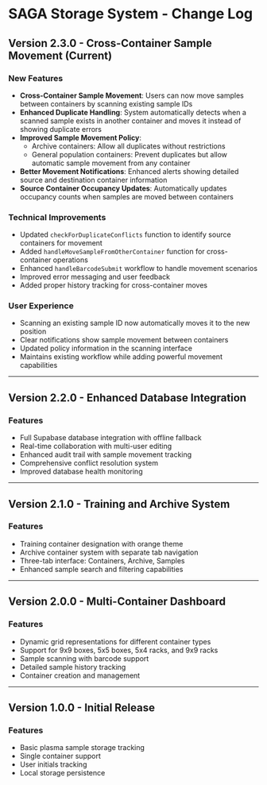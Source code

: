 # SAGA Storage System - Change Log

## Version 2.3.0 - Cross-Container Sample Movement (Current)

### New Features
- **Cross-Container Sample Movement**: Users can now move samples between containers by scanning existing sample IDs
- **Enhanced Duplicate Handling**: System automatically detects when a scanned sample exists in another container and moves it instead of showing duplicate errors
- **Improved Sample Movement Policy**: 
  - Archive containers: Allow all duplicates without restrictions
  - General population containers: Prevent duplicates but allow automatic sample movement from any container
- **Better Movement Notifications**: Enhanced alerts showing detailed source and destination container information
- **Source Container Occupancy Updates**: Automatically updates occupancy counts when samples are moved between containers

### Technical Improvements
- Updated `checkForDuplicateConflicts` function to identify source containers for movement
- Added `handleMoveSampleFromOtherContainer` function for cross-container operations
- Enhanced `handleBarcodeSubmit` workflow to handle movement scenarios
- Improved error messaging and user feedback
- Added proper history tracking for cross-container moves

### User Experience
- Scanning an existing sample ID now automatically moves it to the new position
- Clear notifications show sample movement between containers
- Updated policy information in the scanning interface
- Maintains existing workflow while adding powerful movement capabilities

---

## Version 2.2.0 - Enhanced Database Integration

### Features
- Full Supabase database integration with offline fallback
- Real-time collaboration with multi-user editing
- Enhanced audit trail with sample movement tracking
- Comprehensive conflict resolution system
- Improved database health monitoring

---

## Version 2.1.0 - Training and Archive System

### Features
- Training container designation with orange theme
- Archive container system with separate tab navigation
- Three-tab interface: Containers, Archive, Samples
- Enhanced sample search and filtering capabilities

---

## Version 2.0.0 - Multi-Container Dashboard

### Features
- Dynamic grid representations for different container types
- Support for 9x9 boxes, 5x5 boxes, 5x4 racks, and 9x9 racks
- Sample scanning with barcode support
- Detailed sample history tracking
- Container creation and management

---

## Version 1.0.0 - Initial Release

### Features
- Basic plasma sample storage tracking
- Single container support
- User initials tracking
- Local storage persistence